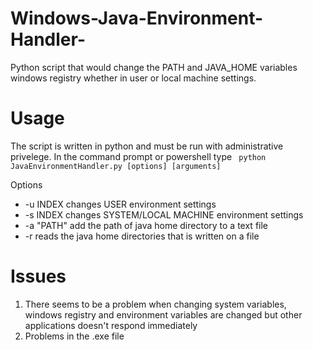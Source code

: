 # Windows-Java-Environment-Handler-
Python script that would change the PATH and JAVA_HOME variables windows registry whether in user or local machine settings. 

<h1> Usage </h1>
The script is written in python and must be run with administrative privelege. In the command prompt or  powershell type 
<code> python JavaEnvironmentHandler.py [options] [arguments] </code>
<p>Options</p>
<ul>
  <li> -u INDEX &#9; changes USER environment settings </li>  
  <li> -s INDEX &#9; changes SYSTEM/LOCAL MACHINE environment settings </li> 
  <li> -a "PATH" &#9; add the path of java home directory to a text file </li>
  <li> -r  &#9; reads the java home directories that is written on a file </li>  
</ul>



<h1> Issues </h1>
<ol>
  <li>There seems to be a problem when changing system variables, windows registry and environment variables are changed but other applications doesn't respond immediately </li>
  <li>Problems in the .exe file </li>
</ol>
